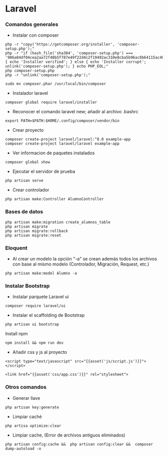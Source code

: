 # Laravel
### Comandos generales
- Instalar con composer
```shell
php -r "copy('https://getcomposer.org/installer', 'composer-setup.php');"
php -r "if (hash_file('sha384', 'composer-setup.php') === '906a84df04cea2aa72f40b5f787e49f22d4c2f19492ac310e8cba5b96ac8b64115ac402c8cd292b8a03482574915d1a8') { echo 'Installer verified'; } else { echo 'Installer corrupt'; unlink('composer-setup.php'); } echo PHP_EOL;"
php composer-setup.php
php -r "unlink('composer-setup.php');"

sudo mv composer.phar /usr/local/bin/composer
```
- Instalador laravel
```shell
composer global require laravel/installer
```

- Reconocer el comando laravel new; añadir al archivo .bashrc
```shell
export PATH=$PATH:$HOME/.config/composer/vendor/bin
```
- Crear proyecto
```shell
composer create-project laravel/laravel:^8.0 example-app
composer create-project laravel/laravel example-app
```
- Ver informacion de paquetes instalados
```shell
composer global show
```
- Ejecutar el servidor de prueba
```shell
php artisan serve
```
- Crear controlador
```shell
php artisan make:Controller AlumnoController
```
### Bases de datos
```shell
php artisan make:migration create_alumnos_table
php artisan migrate
php artisan migrate:rollback
php artisan migrate:reset
```
### Eloquent
- Al crear un modelo la opción "-a" se crean además todos los archivos con base al mismo modelo (Controlador, Migración, Request, etc.)
```shell
php artisan make:model Alumno -a
```

### Instalar Bootstrap
- Instalar parquete Laravel ui
```shell
composer require laravel/ui
```
- Instalar el scaffolding de Bootstrap
```shell
php artisan ui bootstrap
```
Install npm
```shell
npm install && npm run dev
```
- Añadir css y js al proyecto
```shell
<script type="text/javascript" src="{{asset('js/script.js')}}"></script>

<link href="{{asset('css/app.css')}}" rel="stylesheet">
```

### Otros comandos
- Generar llave
```shell
php artisan key:generate
```
- Limpiar caché
```shell
php artisa optimize:clear
```
- Limpiar cache, (Error de archivos antiguos eliminados)
```shell
php artisan config:cache &&  php artisan config:clear &&  composer dump-autoload -o
```